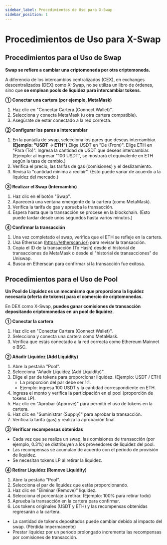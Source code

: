 ```yaml
---
sidebar_label: Procedimientos de Uso para X-Swap
sidebar_position: 1
---
```


# Procedimientos de Uso para X-Swap

## Procedimientos para el Uso de Swap

**Swap se refiere a cambiar una criptomoneda por otra criptomoneda.**

A diferencia de los intercambios centralizados (CEX), en exchanges descentralizados (DEX) como X-Swap, no se utiliza un libro de órdenes, sino que **se emplean pools de liquidez para intercambiar tokens**.

**① Conectar una cartera (por ejemplo, MetaMask)**

1. Haz clic en "Conectar Cartera (Connect Wallet)".
2. Selecciona y conecta MetaMask (u otra cartera compatible).
3. Asegúrate de estar conectado a la red correcta.

**② Configurar los pares a intercambiar**

1. En la pantalla de swap, selecciona los pares que deseas intercambiar.
**(Ejemplo: "USDT → ETH")**
Elige USDT en "De (From)".
Elige ETH en "Para (To)". Ingresa la cantidad de USDT que deseas intercambiar.
(Ejemplo: al ingresar "100 USDT", se mostrará el equivalente en ETH según la tasa de cambio.)
2. Verifica el precio, las tarifas de gas (comisiones) y el deslizamiento.
3. Revisa la "cantidad mínima a recibir". (Esto puede variar de acuerdo a la liquidez del mercado.)

**③ Realizar el Swap (Intercambio)**

1. Haz clic en el botón "Swap".
2. Aparecerá una ventana emergente de la cartera (como MetaMask).
3. Verifica la tarifa de gas y aprueba la transacción.
4. Espera hasta que la transacción se procese en la blockchain. (Esto puede tardar desde unos segundos hasta varios minutos.)

**④ Confirmar la transacción**

1. Una vez completado el swap, verifica que el ETH se refleje en la cartera.
2. Usa Etherscan ([https://etherscan.io/)](https://etherscan.io/%EF%BC%89%E3%81%A7%E3%83%88%E3%83%A9%E3%83%B3%E3%82%B6%E3%82%AF%E3%82%B7%E3%83%A7%E3%83%B3%E3%82%92%E3%83%81%E3%82%A7%E3%83%83%E3%82%AF) para revisar la transacción.
3. Copia el ID de la transacción (Tx Hash) desde el historial de transacciones de MetaMask o desde el "historial de transacciones" de Uniswap.
4. Busca en Etherscan para confirmar si la transacción fue exitosa.



## Procedimientos para el Uso de Pool

**Un Pool de Liquidez es un mecanismo que proporciona la liquidez necesaria (oferta de tokens) para el comercio de criptomonedas.**

En DEX como X-Swap, **puedes ganar comisiones de transacción depositando criptomonedas en un pool de liquidez**.

**① Conectar la cartera**

1. Haz clic en "Conectar Cartera (Connect Wallet)".
2. Selecciona y conecta una cartera como MetaMask.
3. Verifica que estás conectado a la red correcta como Ethereum Mainnet o BSC.

**② Añadir Liquidez (Add Liquidity)**

1. Abre la pestaña "Pool".
2. Selecciona "Añadir Liquidez (Add Liquidity)".
3. Elige el par de tokens para proporcionar liquidez. (Ejemplo: USDT / ETH)
    - La proporción del par debe ser 1:1.
    - Ejemplo: ingresa 100 USDT y la cantidad correspondiente en ETH.
4. Ingresa el monto y verifica la participación en el pool (proporción de tokens LP).
5. Haz clic en "Aprobar (Approve)" para permitir el uso de tokens en la cartera.
6. Haz clic en "Suministrar (Supply)" para aprobar la transacción.
7. Verifica la tarifa (gas) y realiza la aprobación final.

**③ Verificar recompensas obtenidas**

- Cada vez que se realiza un swap, las comisiones de transacción (por ejemplo, 0.3%) se distribuyen a los proveedores de liquidez del pool.
- Las recompensas se acumulan de acuerdo con el período de provisión de liquidez.
- Se necesitan tokens LP al retirar la liquidez.

**④ Retirar Liquidez (Remove Liquidity)**

1. Abre la pestaña "Pool".
2. Selecciona el par de liquidez que estás proporcionando.
3. Haz clic en "Eliminar (Remove)" liquidez.
4. Selecciona el porcentaje a retirar. (Ejemplo: 100% para retirar todo)
5. Aprueba la transacción en la cartera para confirmar.
6. Los tokens originales (USDT y ETH) y las recompensas obtenidas regresarán a la cartera.

- La cantidad de tokens depositados puede cambiar debido al impacto del swap. (Pérdida impermanente)
- Prestar liquidez por un período prolongado incrementa las recompensas por comisiones de transacción.